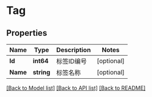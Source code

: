 # Tag

## Properties

Name | Type | Description | Notes
------------ | ------------- | ------------- | -------------
**Id** | **int64** | 标签ID编号 | [optional] 
**Name** | **string** | 标签名称 | [optional] 

[[Back to Model list]](../README.md#documentation-for-models) [[Back to API list]](../README.md#documentation-for-api-endpoints) [[Back to README]](../README.md)


